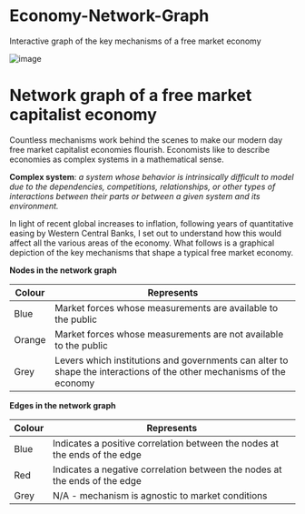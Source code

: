 # Economy-Network-Graph
Interactive graph of the key mechanisms of a free market economy

![image](https://user-images.githubusercontent.com/104869111/175783520-0b8cf389-fe5b-45af-b577-98c5591edf02.png)

# Network graph of a free market capitalist economy

Countless mechanisms work behind the scenes to make our modern day free market capitalist economies flourish. Economists like to describe economies as complex systems in a mathematical sense.

**Complex system**: *a system whose behavior is intrinsically difficult to model due to the dependencies, competitions, relationships, or other types of interactions between their parts or between a given system and its environment.*

In light of recent global increases to inflation, following years of quantitative easing by Western Central Banks, I set out to understand how this would affect all the various areas of the economy. What follows is a graphical depiction of the key mechanisms that shape a typical free market economy.

**Nodes in the network graph**

| Colour  | Represents |
| ------------- | ------------- |
| Blue  | Market forces whose measurements are available to the public  |
| Orange | Market forces whose measurements are not available to the public  |
| Grey | Levers which institutions and governments can alter to shape the interactions of the other mechanisms of the economy  |


**Edges in the network graph**

| Colour  | Represents |
| ------------- | ------------- |
| Blue  | Indicates a positive correlation between the nodes at the ends of the edge|
| Red | Indicates a negative correlation between the nodes at the ends of the edge |
| Grey | N/A - mechanism is agnostic to market conditions|


